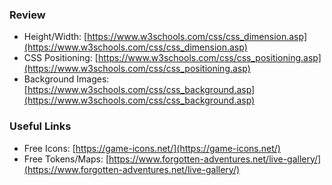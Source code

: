 ### Review

- Height/Width: [https://www.w3schools.com/css/css_dimension.asp](https://www.w3schools.com/css/css_dimension.asp)
- CSS Positioning: [https://www.w3schools.com/css/css_positioning.asp](https://www.w3schools.com/css/css_positioning.asp)
- Background Images: [https://www.w3schools.com/css/css_background.asp](https://www.w3schools.com/css/css_background.asp)

### Useful Links

- Free Icons: [https://game-icons.net/](https://game-icons.net/)
- Free Tokens/Maps: [https://www.forgotten-adventures.net/live-gallery/](https://www.forgotten-adventures.net/live-gallery/)
